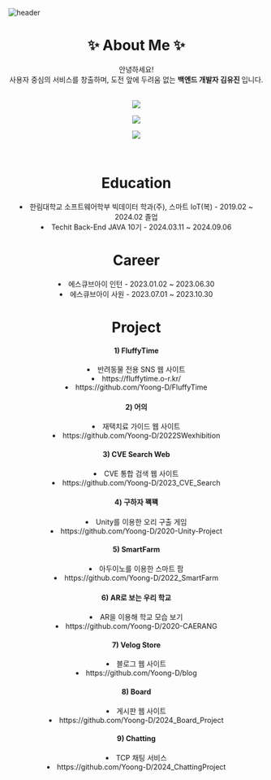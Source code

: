 ![header](https://capsule-render.vercel.app/api?type=shark&color=FFFADD)
<div align = "center" class="introduce">  
  <h1> ✨ About Me ✨ </h1> 
  안녕하세요!<br>
  사용자 중심의 서비스를 창출하며, 도전 앞에 두려움 없는 <b>백엔드 개발자 김유진 </b>입니다. <br><br>
</div>

<div class="technology">
  <p align="center">
  <a href="https://skillicons.dev">
    <img src="https://skillicons.dev/icons?i=java,spring,mysql" />
  </a>
  </p>
   <p align="center">
  <a href="https://skillicons.dev">
    <img src="https://skillicons.dev/icons?i=html,css,js,redis,mongodb" />
  </a>
  </p>
     <p align="center">
  <a href="https://skillicons.dev">
    <img src="https://skillicons.dev/icons?i=git,githubactions,gradle,docker,aws,linux,idea,eclipse,notion,discord,figma" />
  </a>
  </p>
  <br>
</div>


<div align = "center" class="education">
  <h1>Education</h1>
  <li>한림대학교 소프트웨어학부 빅데이터 학과(주), 스마트 IoT(복) - 2019.02 ~ 2024.02 졸업</li>
  <li>Techit Back-End JAVA 10기 - 2024.03.11 ~ 2024.09.06</li>
</div>

<div align = "center" class="career">
  <h1>Career</h1>
   <li>에스큐브아이 인턴 - 2023.01.02 ~ 2023.06.30</li>
   <li>에스큐브아이 사원 - 2023.07.01 ~ 2023.10.30</li>
</div>

<div align = "center" class="project">
  <h1>Project</h1>
  
  <h4> 1) FluffyTime </h4>
   <li>반려동물 전용 SNS 웹 사이트</li>
  <li>https://fluffytime.o-r.kr/</li>
  <li>https://github.com/Yoong-D/FluffyTime</li>

  <h4> 2) 어의 </h4>
   <li>재택치료 가이드 웹 사이트</li>
   <li>https://github.com/Yoong-D/2022SWexhibition</li>

  <h4> 3) CVE Search Web </h4>
  <li>CVE 통합 검색 웹 사이트</li>
  <li>https://github.com/Yoong-D/2023_CVE_Search</li>

  <h4> 4) 구하자 꽥꽥 </h4>
<li>Unity를 이용한 오리 구출 게임 </li>
<li>https://github.com/Yoong-D/2020-Unity-Project</li>

  <h4> 5) SmartFarm </h4>
  <li>아두이노를 이용한 스마트 팜</li>
  <li>https://github.com/Yoong-D/2022_SmartFarm</li>
  
 <h4> 6) AR로 보는 우리 학교 </h4>
   <li>AR을 이용해 학교 모습 보기</li>
    <li>https://github.com/Yoong-D/2020-CAERANG</li>

  <h4> 7) Velog Store </h4>
  <li>블로그 웹 사이트</li>
  <li>https://github.com/Yoong-D/blog</li>
  
  <h4> 8) Board </h4>
  <li>게시판 웹 사이트</li>
  <li>https://github.com/Yoong-D/2024_Board_Project</li>
  
  <h4> 9) Chatting </h4>
  <li>TCP 채팅 서비스 </li>
  <li>https://github.com/Yoong-D/2024_ChattingProject</li>
  
</div>



